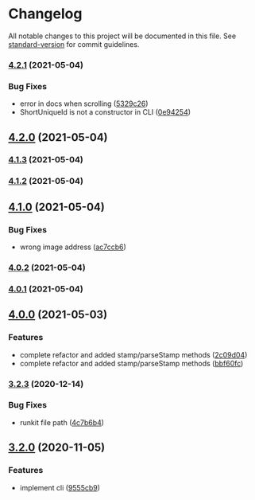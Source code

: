 # Changelog

All notable changes to this project will be documented in this file. See [standard-version](https://github.com/conventional-changelog/standard-version) for commit guidelines.

### [4.2.1](https://github.com/jeanlescure/short-unique-id/compare/v4.2.0...v4.2.1) (2021-05-04)


### Bug Fixes

* error in docs when scrolling ([5329c26](https://github.com/jeanlescure/short-unique-id/commit/5329c26ba1aa2b866c5e71ebf567a4ab2a4e23d9))
* ShortUniqueId is not a constructor in CLI ([0e94254](https://github.com/jeanlescure/short-unique-id/commit/0e94254c91fd731b83069eca0442bcaca2f19b36))

## [4.2.0](https://github.com/jeanlescure/short-unique-id/compare/v4.1.3...v4.2.0) (2021-05-04)

### [4.1.3](https://github.com/jeanlescure/short-unique-id/compare/v4.1.2...v4.1.3) (2021-05-04)

### [4.1.2](https://github.com/jeanlescure/short-unique-id/compare/v4.1.0...v4.1.2) (2021-05-04)

## [4.1.0](https://github.com/jeanlescure/short-unique-id/compare/v4.0.2...v4.1.0) (2021-05-04)


### Bug Fixes

* wrong image address ([ac7ccb6](https://github.com/jeanlescure/short-unique-id/commit/ac7ccb600dedfcaccbde2cfd7aca2047262dc440))

### [4.0.2](https://github.com/jeanlescure/short-unique-id/compare/v4.0.1...v4.0.2) (2021-05-04)

### [4.0.1](https://github.com/jeanlescure/short-unique-id/compare/v4.0.0...v4.0.1) (2021-05-04)

## [4.0.0](https://github.com/jeanlescure/short-unique-id/compare/v3.0.0-rc1...v4.0.0) (2021-05-03)


### Features

* complete refactor and added stamp/parseStamp methods ([2c09d04](https://github.com/jeanlescure/short-unique-id/commit/2c09d04fb7fc616e016b371e4265cf4e46d48416))
* complete refactor and added stamp/parseStamp methods ([bbf60fc](https://github.com/jeanlescure/short-unique-id/commit/bbf60fc309a3c80a3b869656a7c754752939f2bc))

### [3.2.3](https://github.com/jeanlescure/short-unique-id/compare/v3.2.0...v3.2.3) (2020-12-14)


### Bug Fixes

* runkit file path ([4c7b6b4](https://github.com/jeanlescure/short-unique-id/commit/4c7b6b43809d8e504d2d340f49611d64ea21ef1c))

## [3.2.0](https://github.com/jeanlescure/short-unique-id/compare/v3.0.5...v3.2.0) (2020-11-05)


### Features

* implement cli ([9555cb9](https://github.com/jeanlescure/short-unique-id/commit/9555cb9b1de9d521ad2a7760be963fc178b62d63))
